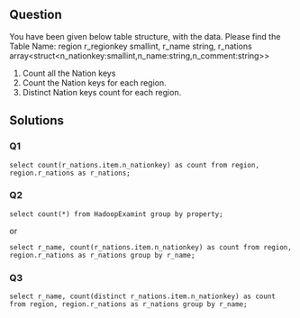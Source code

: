 ## Question
You have been given below table structure, with the data. Please find the 
  Table Name: region
  r_regionkey smallint,
  r_name string,
  r_nations array<struct<n_nationkey:smallint,n_name:string,n_comment:string>>

1. Count all the Nation keys
2. Count the Nation keys for each region.
3. Distinct Nation keys count for each region.

## Solutions
### Q1
~~~
select count(r_nations.item.n_nationkey) as count from region, region.r_nations as r_nations;
~~~
### Q2
~~~
select count(*) from HadoopExamint group by property;
~~~
or
~~~
select r_name, count(r_nations.item.n_nationkey) as count from region, region.r_nations as r_nations group by r_name;
~~~
### Q3
~~~
select r_name, count(distinct r_nations.item.n_nationkey) as count from region, region.r_nations as r_nations group by r_name;
~~~
